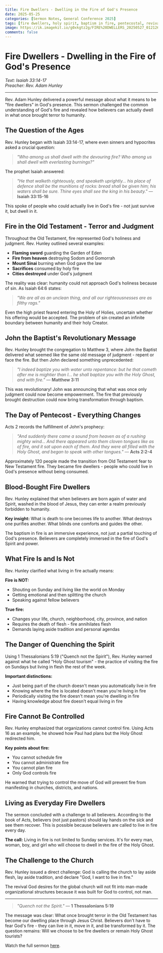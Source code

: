```yaml
---
title: Fire Dwellers - Dwelling in the Fire of God's Presence
date: 2025-05-25
categories: [Sermon Notes, General Conference 2025]
tags: [fire dwellers, holy spirit, baptism in fire, pentecostal, revival]
image: https://ik.imagekit.io/g0xkgtz2g/FIRE%20DWELLERS_20250527_012126_0000.jpg?updatedAt=1748280157410
comments: false
---
```


# Fire Dwellers - Dwelling in the Fire of God's Presence

_Text: Isaiah 33:14-17_  
_Preacher: Rev. Adam Hunley_

---

Rev. Adam Hunley delivered a powerful message about what it means to be "fire dwellers" in God's presence. This sermon challenged the common understanding of God's fire and revealed how believers can actually dwell in what once brought terror to humanity.

## The Question of the Ages

Rev. Hunley began with Isaiah 33:14-17, where even sinners and hypocrites asked a crucial question:

> _"Who among us shall dwell with the devouring fire? Who among us shall dwell with everlasting burnings?"_

The prophet Isaiah answered:

> _"He that walketh righteously, and speaketh uprightly... his place of defence shall be the munitions of rocks: bread shall be given him; his waters shall be sure. Thine eyes shall see the king in his beauty."_ — **Isaiah 33:15-16**

This spoke of people who could actually live in God's fire - not just survive it, but dwell in it.

## Fire in the Old Testament - Terror and Judgment

Throughout the Old Testament, fire represented God's holiness and judgment. Rev. Hunley outlined several examples:

- **Flaming sword** guarding the Garden of Eden
- **Fire from heaven** destroying Sodom and Gomorrah
- **Mount Sinai** burning when God gave the law
- **Sacrifices** consumed by holy fire
- **Cities destroyed** under God's judgment

The reality was clear: humanity could not approach God's holiness because of sin. As Isaiah 64:6 states:

> _"We are all as an unclean thing, and all our righteousnesses are as filthy rags."_

Even the high priest feared entering the Holy of Holies, uncertain whether his offering would be accepted. The problem of sin created an infinite boundary between humanity and their holy Creator.

## John the Baptist's Revolutionary Message

Rev. Hunley brought the congregation to Matthew 3, where John the Baptist delivered what seemed like the same old message of judgment - repent or face the fire. But then John declared something unprecedented:

> _"I indeed baptize you with water unto repentance: but he that cometh after me is mightier than I... he shall baptize you with the Holy Ghost, and with fire."_ — **Matthew 3:11**

This was revolutionary! John was announcing that what was once only judgment could now become empowerment. The fire that previously brought destruction could now bring transformation through baptism.

## The Day of Pentecost - Everything Changes

Acts 2 records the fulfillment of John's prophecy:

> _"And suddenly there came a sound from heaven as of a rushing mighty wind... And there appeared unto them cloven tongues like as of fire, and it sat upon each of them. And they were all filled with the Holy Ghost, and began to speak with other tongues."_ — **Acts 2:2-4**

Approximately 120 people made the transition from Old Testament fear to New Testament fire. They became fire dwellers - people who could live in God's presence without being consumed.

## Blood-Bought Fire Dwellers

Rev. Hunley explained that when believers are born again of water and Spirit, washed in the blood of Jesus, they can enter a realm previously forbidden to humanity.

**Key insight:** What is death to one becomes life to another. What destroys one purifies another. What blinds one comforts and guides the other.

The baptism in fire is an immersive experience, not just a partial touching of God's presence. Believers are completely immersed in the fire of God's Spirit and power.

## What Fire Is and Is Not

Rev. Hunley clarified what living in fire actually means:

**Fire is NOT:**

- Shouting on Sunday and living like the world on Monday
- Getting emotional and then splitting the church
- Speaking against fellow believers

**True fire:**

- Changes your life, church, neighborhood, city, province, and nation
- Requires the death of flesh - fire annihilates flesh
- Demands laying aside tradition and personal agendas

## The Danger of Quenching the Spirit

Using 1 Thessalonians 5:19 ("Quench not the Spirit"), Rev. Hunley warned against what he called "Holy Ghost tourism" - the practice of visiting the fire on Sundays but living in flesh the rest of the week.

**Important distinctions:**

- Just being part of the church doesn't mean you automatically live in fire
- Knowing where the fire is located doesn't mean you're living in fire
- Periodically visiting the fire doesn't mean you're dwelling in fire
- Having knowledge about fire doesn't equal living in fire

## Fire Cannot Be Controlled

Rev. Hunley emphasized that organizations cannot control fire. Using Acts 16 as an example, he showed how Paul had plans but the Holy Ghost redirected him.

**Key points about fire:**

- You cannot schedule fire
- You cannot administrate fire
- You cannot plan fire
- Only God controls fire

He warned that trying to control the move of God will prevent fire from manifesting in churches, districts, and nations.

## Living as Everyday Fire Dwellers

The sermon concluded with a challenge to all believers. According to the book of Acts, believers (not just pastors) should lay hands on the sick and see them recover. This is possible because believers are called to live in fire every day.

**The call:** Living in fire is not limited to Sunday services. It's for every man, woman, boy, and girl who will choose to dwell in the fire of the Holy Ghost.

## The Challenge to the Church

Rev. Hunley issued a direct challenge: God is calling the church to lay aside flesh, lay aside tradition, and declare "God, I want to live in fire."

The revival God desires for the global church will not fit into man-made organizational structures because it was built for God to control, not man.

---

> _"Quench not the Spirit."_ — **1 Thessalonians 5:19**

The message was clear: What once brought terror in the Old Testament has become our dwelling place through Jesus Christ. Believers don't have to fear God's fire - they can live in it, move in it, and be transformed by it. The question remains: Will we choose to be fire dwellers or remain Holy Ghost tourists?

Watch the full sermon <a href="https://www.facebook.com/share/v/1ZSHAxdGTC/" target="_blank">here</a>.
